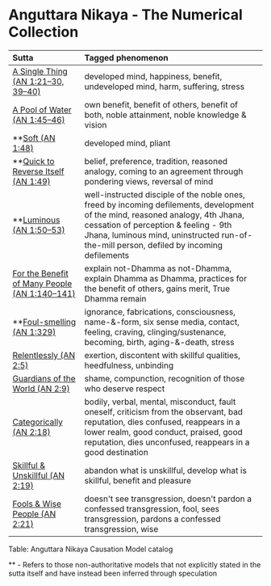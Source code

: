 # Anguttara Nikaya - The Numerical Collection

|Sutta|Tagged phenomenon|
|:--|:--|
|[A Single Thing (AN 1:21–30, 39–40)](./1/21/AN1_21.md)|developed mind, happiness, benefit, undeveloped mind, harm, suffering, stress|
|[A Pool of Water (AN 1:45–46)](./1/45/AN1_45.md)|own benefit, benefit of others, benefit of both, noble attainment, noble knowledge & vision|
|**[Soft (AN 1:48)](./1/48/AN1_48.md)|developed mind, pliant|
|**[Quick to Reverse Itself (AN 1:49)](./1/49/AN1_49.md)|belief, preference, tradition, reasoned analogy, coming to an agreement through pondering views, reversal of mind|
|**[Luminous (AN 1:50–53)](./1/50/AN1_50.md)|well-instructed disciple of the noble ones, freed by incoming defilements, development of the mind, reasoned analogy, 4th Jhana, cessation of perception & feeling - 9th Jhana, luminous mind, uninstructed run-of-the-mill person, defiled by incoming defilements|
|[For the Benefit of Many People (AN 1:140–141)](./1/140/AN1_140.md)|explain not-Dhamma as not-Dhamma, explain Dhamma as Dhamma, practices for the benefit of others, gains merit, True Dhamma remain|
|**[Foul-smelling (AN 1:329)](./1/329/AN1_329.md)|ignorance, fabrications, consciousness, name-&-form, six sense media, contact, feeling, craving, clinging/sustenance, becoming, birth, aging-&-death, stress|
|[Relentlessly (AN 2:5)](./2/5/AN2_5.md)|exertion, discontent with skillful qualities, heedfulness, unbinding|
|[Guardians of the World (AN 2:9)](./2/9/AN2_9.md)|shame, compunction, recognition of those who deserve respect|
|[Categorically (AN 2:18)](./2/18/AN2_18.md)|bodily, verbal, mental, misconduct, fault oneself, criticism from the observant, bad reputation, dies confused, reappears in a lower realm, good conduct, praised, good reputation, dies unconfused, reappears in a good destination|
|[Skillful & Unskillful (AN 2:19)](./2/19/AN2_19.md)|abandon what is unskillful, develop what is skillful, benefit and pleasure|
|[Fools & Wise People (AN 2:21)](./2/21/AN2_21.md)|doesn't see transgression, doesn't pardon a confessed transgression, fool, sees transgression, pardons a confessed transgression, wise|

Table: Anguttara Nikaya Causation Model catalog

** - Refers to those non-authoritative models that not explicitly stated in the sutta itself and have instead been inferred through speculation
